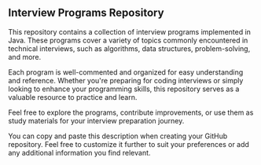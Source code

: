 
<h2>Interview Programs Repository</h2>

This repository contains a collection of interview programs implemented in Java. These programs cover a variety of topics commonly encountered in technical interviews, such as algorithms, data structures, problem-solving, and more.

Each program is well-commented and organized for easy understanding and reference. Whether you're preparing for coding interviews or simply looking to enhance your programming skills, this repository serves as a valuable resource to practice and learn.

Feel free to explore the programs, contribute improvements, or use them as study materials for your interview preparation journey.

You can copy and paste this description when creating your GitHub repository. Feel free to customize it further to suit your preferences or add any additional information you find relevant.

